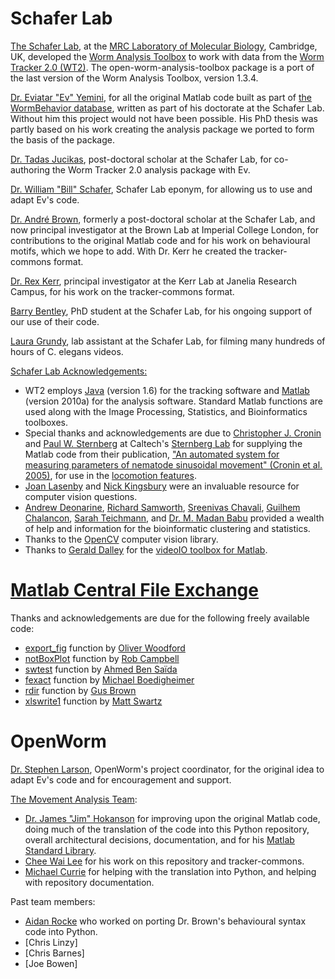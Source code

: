 Schafer Lab
===========

[The Schafer Lab](http://www2.mrc-lmb.cam.ac.uk/groups/wschafer/), at
the [MRC Laboratory of Molecular
Biology](http://www2.mrc-lmb.cam.ac.uk/), Cambridge, UK, developed the
[Worm Analysis
Toolbox](http://www.mrc-lmb.cam.ac.uk/wormtracker/index.php?action=analysis)
to work with data from the [Worm Tracker 2.0
(WT2)](http://www.mrc-lmb.cam.ac.uk/wormtracker/). The
open-worm-analysis-toolbox package is a port of the last version of the Worm
Analysis Toolbox, version 1.3.4.

[Dr. Eviatar "Ev"
Yemini](https://sites.google.com/site/openarchitecture1/3-contributors-and-syntax/ev-yemini),
for all the original Matlab code built as part of [the WormBehavior
database](http://wormbehavior.mrc-lmb.cam.ac.uk/), written as part of
his doctorate at the Schafer Lab. Without him this project would not
have been possible. His PhD thesis was partly based on his work creating
the analysis package we ported to form the basis of the package.

[Dr. Tadas Jucikas](https://www.linkedin.com/in/tjucikas), post-doctoral
scholar at the Schafer Lab, for co-authoring the Worm Tracker 2.0
analysis package with Ev.

[Dr. William "Bill"
Schafer](http://www2.mrc-lmb.cam.ac.uk/group-leaders/n-to-s/william-schafer/),
Schafer Lab eponym, for allowing us to use and adapt Ev's code.

[Dr. André
Brown](http://csc.mrc.ac.uk/research-group/behavioural-genomics/),
formerly a post-doctoral scholar at the Schafer Lab, and now principal investigator at the Brown Lab at Imperial College London, for contributions to the
original Matlab code and for his work on behavioural motifs, which we hope to add.  With Dr. Kerr he created the tracker-commons format.

[Dr. Rex Kerr](https://www.janelia.org/kerr-lab), principal investigator at the Kerr Lab at Janelia Research Campus, for his work on the tracker-commons format.

[Barry
Bentley](http://www.neuroscience.cam.ac.uk/directory/profile.php?bb421),
PhD student at the Schafer Lab, for his ongoing support of our use of
their code.

[Laura
Grundy](http://www2.mrc-lmb.cam.ac.uk/group-leaders/n-to-s/william-schafer/),
lab assistant at the Schafer Lab, for filming many hundreds of hours of
C. elegans videos.

[Schafer Lab
Acknowledgements:](https://github.com/openworm/SegWorm/blob/master/Worms/Printing/methodsTIF.m#L1514)

-   WT2 employs
    [Java](http://en.wikipedia.org/wiki/Java_(programming_language))
    (version 1.6) for the tracking software and
    [Matlab](http://www.mathworks.com/products/matlab/) (version 2010a)
    for the analysis software. Standard Matlab functions are used along
    with the Image Processing, Statistics, and Bioinformatics toolboxes.
-   Special thanks and acknowledgements are due to [Christopher J.
    Cronin](http://wormlab.caltech.edu/members/pictures/IMG_0084.jpg)
    and [Paul W.
    Sternberg](http://wormlab.caltech.edu/members/paul.html) at
    Caltech's [Sternberg Lab](http://wormlab.caltech.edu/) for supplying
    the Matlab code from their publication, ["An automated
    system for measuring parameters of nematode sinusoidal movement"
    (Cronin et al.
    2005)](http://www.ncbi.nlm.nih.gov/pubmed/15698479), for use
    in the [locomotion
    features](https://github.com/openworm/open-worm-analysis-toolbox/blob/master/documentation/Yemini%20Supplemental%20Data/Locomotion.md).
-   [Joan Lasenby](http://www-sigproc.eng.cam.ac.uk/Main/JL) and [Nick
    Kingsbury](http://www-sigproc.eng.cam.ac.uk/Main/NGK) were an
    invaluable resource for computer vision questions.
-   [Andrew
    Deonarine](http://www.immunology.cam.ac.uk/directory/adeonari@mrc-lmb.cam.ac.uk),
    [Richard Samworth](http://www.statslab.cam.ac.uk/~rjs57/),
    [Sreenivas
    Chavali](http://www.wolfson.cam.ac.uk/people/dr-sreenivas-chavali),
    [Guilhem Chalancon](http://www.mrc-lmb.cam.ac.uk/genomes/guilhem/),
    [Sarah
    Teichmann](http://www.ebi.ac.uk/about/people/sarah-teichmann), and
    [Dr. M. Madan Babu](http://mbgroup.mrc-lmb.cam.ac.uk/about-m-madan/)
    provided a wealth of help and information for the bioinformatic
    clustering and statistics.
-   Thanks to the [OpenCV](http://opencv.org/) computer vision library.
-   Thanks to [Gerald Dalley](http://people.csail.mit.edu/dalleyg/) for
    the [videoIO toolbox for
    Matlab](http://sourceforge.net/projects/videoio/).

[Matlab Central File Exchange](http://www.mathworks.com/matlabcentral/fileexchange/)
====================================================================================

Thanks and acknowledgements are due for the following freely available
code:

-   [export\_fig](https://github.com/ojwoodford/export_fig) function by
    [Oliver Woodford](https://github.com/ojwoodford)
-   [notBoxPlot](http://www.mathworks.com/matlabcentral/fileexchange/26508-notboxplot-alternative-to-box-plots)
    function by [Rob
    Campbell](http://www.mathworks.ca/matlabcentral/fileexchange/authors/49773)
-   [swtest](http://www.mathworks.com/matlabcentral/fileexchange/13964-shapiro-wilk-and-shapiro-francia-normality-tests)
    function by [Ahmed Ben
    Saïda](http://www.mathworks.com/matlabcentral/fileexchange/authors/27181)
-   [fexact](http://www.mathworks.com/matlabcentral/fileexchange/22550-fisher-s-exact-test)
    function by [Michael
    Boedigheimer](https://www.linkedin.com/profile/view?id=155041881)
-   [rdir](http://www.mathworks.com/matlabcentral/fileexchange/19550-recursive-directory-listing)
    function by [Gus
    Brown](http://www.mathworks.gr/matlabcentral/fileexchange/authors/30177)
-   [xlswrite1](http://www.mathworks.com/matlabcentral/fileexchange/10465-xlswrite1)
    function by [Matt
    Swartz](http://www.mathworks.com/matlabcentral/fileexchange/authors/22868)

OpenWorm
========

[Dr. Stephen Larson](https://github.com/slarson), OpenWorm's project
coordinator, for the original idea to adapt Ev's code and for
encouragement and support.

[The Movement Analysis Team](https://github.com/orgs/openworm/teams/movement-analysis):

-   [Dr. James "Jim" Hokanson](https://github.com/JimHokanson) for
    improving upon the original Matlab code, doing much of the
    translation of the code into this Python repository, overall
    architectural decisions, documentation, and for his [Matlab Standard
    Library](https://github.com/JimHokanson/matlab_standard_library).
-   [Chee Wai Lee](https://github.com/cheelee) for his work on this repository and tracker-commons.
-   [Michael Currie](https://github.com/MichaelCurrie) for helping with
    the translation into Python, and helping with repository documentation.
   
Past team members:
-   [Aidan Rocke](https://github.com/AidanRocke) who worked on porting Dr. Brown's behavioural syntax code into Python.
-   [Chris Linzy]
-   [Chris Barnes]
-   [Joe Bowen]
